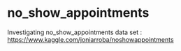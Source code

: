 # no_show_appointments
Investigating no_show_appointments data set : https://www.kaggle.com/joniarroba/noshowappointments
